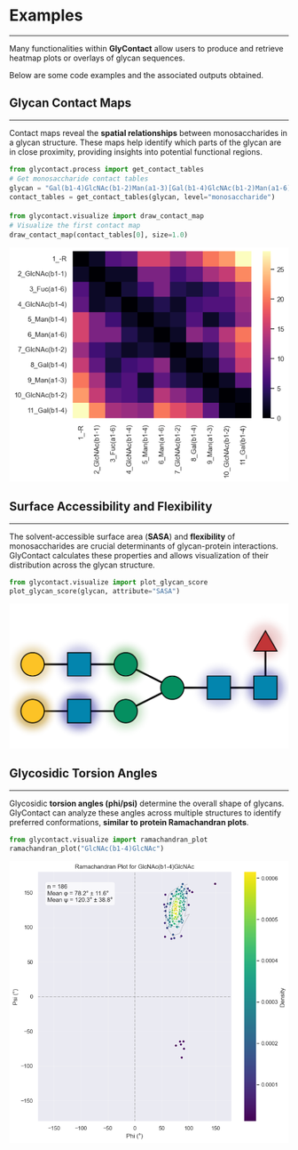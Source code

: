 # Examples
---
Many functionalities within **GlyContact** allow users to produce and retrieve heatmap plots or overlays of glycan sequences.

Below are some code examples and the associated outputs obtained.

## **Glycan Contact Maps**
---
Contact maps reveal the **spatial relationships** between monosaccharides in a glycan structure. These maps help identify which parts of the glycan are in close proximity, providing insights into potential functional regions.

```python
from glycontact.process import get_contact_tables
# Get monosaccharide contact tables
glycan = "Gal(b1-4)GlcNAc(b1-2)Man(a1-3)[Gal(b1-4)GlcNAc(b1-2)Man(a1-6)]Man(b1-4)GlcNAc(b1-4)[Fuc(a1-6)]GlcNAc"
contact_tables = get_contact_tables(glycan, level="monosaccharide")

from glycontact.visualize import draw_contact_map
# Visualize the first contact map
draw_contact_map(contact_tables[0], size=1.0)
```

![png](img/README_4_0.png)

## **Surface Accessibility and Flexibility**
---
The solvent-accessible surface area (**SASA**) and **flexibility** of monosaccharides are crucial determinants of glycan-protein interactions. GlyContact calculates these properties and allows visualization of their distribution across the glycan structure.

```python
from glycontact.visualize import plot_glycan_score
plot_glycan_score(glycan, attribute="SASA")
```

![png](img/README_6_0.svg)

## **Glycosidic Torsion Angles**
---
Glycosidic **torsion angles (phi/psi)** determine the overall shape of glycans. GlyContact can analyze these angles across multiple structures to identify preferred conformations, **similar to protein Ramachandran plots**.

```python
from glycontact.visualize import ramachandran_plot
ramachandran_plot("GlcNAc(b1-4)GlcNAc")
```

![png](img/README_8_0.png)